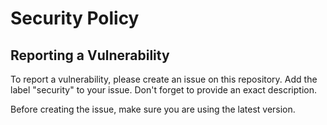 # Security Policy

## Reporting a Vulnerability

To report a vulnerability, please create an issue on this repository.
Add the label "security" to your issue.
Don't forget to provide an exact description.

Before creating the issue, make sure you are using the latest version.
